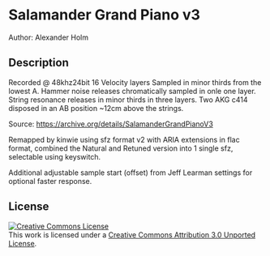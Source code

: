 # Salamander Grand Piano v3

Author: Alexander Holm

## Description

Recorded @ 48khz24bit
16 Velocity layers Sampled in minor thirds from the lowest A.
Hammer noise releases chromatically sampled in onle one layer.
String resonance releases in minor thirds in three layers.
Two AKG c414 disposed in an AB position ~12cm above the strings.

Source: <https://archive.org/details/SalamanderGrandPianoV3>

Remapped by kinwie using sfz format v2 with ARIA extensions in flac format,
combined the Natural and Retuned version into 1 single sfz,
selectable using keyswitch.

Additional adjustable sample start (offset) from Jeff Learman settings for optional faster response.

## License

<a rel="license" href="http://creativecommons.org/licenses/by/3.0/">
    <img alt="Creative Commons License" style="border-width:0"
        src="https://i.creativecommons.org/l/by/3.0/88x31.png" /></a><br />
This work is licensed under a <a rel="license" href="http://creativecommons.org/licenses/by/3.0/">
Creative Commons Attribution 3.0 Unported License</a>.
